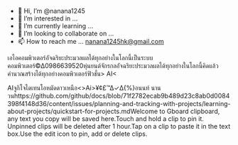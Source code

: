 - 👋 Hi, I’m @nanana1245
- 👀 I’m interested in ...
- 🌱 I’m currently learning ...
- 💞️ I’m looking to collaborate on ...
- 📫 How to reach me ... nanana1245hk@gmail.com

<!Ai©Ai 10101010101010101010101010101010101Ai0986639520<0984692211*(หลิว)
Anonnaunan  is a ✨ special ✨ repository because its `README.md` (this file) appears on your GitHub profile.
You can click the Preview link to take a look at your changes.
<Ai>เอไอคอมพิวเตอร์อัจฉริยะประมวลผลได้ทุกอย่างในโลกนี้เป็นระบบคอมพิวเตอร์<Ai>©∆0986639520<anon>หุ่นยนต์จักรกลอัจฉริยะประมวลผลได้ทุกอย่างในโลกนี้คิดแล้วคำนวณสร้างได้ทุกอย่างคอมพิวเตอร์ฟิวชั่น> AI<
AIจูกิโจไดเทนโอหมัดดาวเหนือ<>Ai>¥¢£™∆✓∆{%}อนนท์ นานวนhttps://github.com/github/docs/blob/71f2782ecab9b489d23c8ab0d0084398f4148d36/content/issues/planning-and-tracking-with-projects/learning-about-projects/quickstart-for-projects.mdWelcome to Gboard clipboard, any text you copy will be saved here.Touch and hold a clip to pin it. Unpinned clips will be deleted after 1 hour.Tap on a clip to paste it in the text box.Use the edit icon to pin, add or delete clips.
